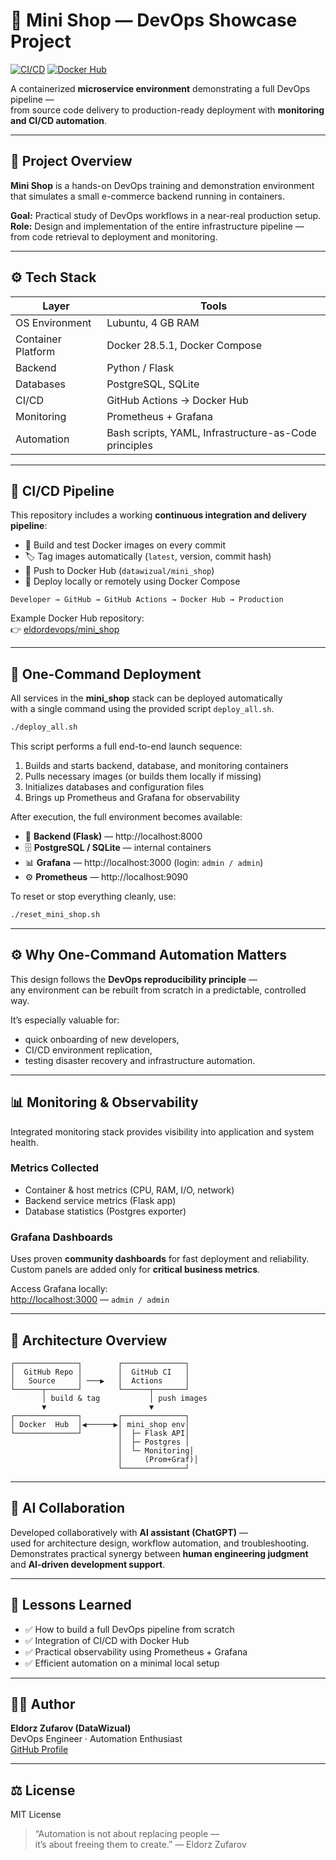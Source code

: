 # 🏪 Mini Shop — DevOps Showcase Project

[![CI/CD](https://github.com/DataWizual/mini_shop/actions/workflows/deploy.yml/badge.svg)](https://github.com/DataWizual/mini_shop/actions)
[![Docker Hub](https://img.shields.io/badge/DockerHub-mini__shop-blue?logo=docker)](https://hub.docker.com/repositories/eldordevops)

A containerized **microservice environment** demonstrating a full DevOps pipeline —  
from source code delivery to production-ready deployment with **monitoring and CI/CD automation**.

---

## 🧩 Project Overview

**Mini Shop** is a hands-on DevOps training and demonstration environment  
that simulates a small e-commerce backend running in containers.

**Goal:** Practical study of DevOps workflows in a near-real production setup.  
**Role:** Design and implementation of the entire infrastructure pipeline —  
from code retrieval to deployment and monitoring.

---

## ⚙️ Tech Stack

| Layer | Tools |
|-------|--------|
| OS Environment | Lubuntu, 4 GB RAM |
| Container Platform | Docker 28.5.1, Docker Compose |
| Backend | Python / Flask |
| Databases | PostgreSQL, SQLite |
| CI/CD | GitHub Actions → Docker Hub |
| Monitoring | Prometheus + Grafana |
| Automation | Bash scripts, YAML, Infrastructure-as-Code principles |

---

## 🚀 CI/CD Pipeline

This repository includes a working **continuous integration and delivery pipeline**:

- 🧪 Build and test Docker images on every commit  
- 🏷️ Tag images automatically (`latest`, version, commit hash)  
- 🐳 Push to Docker Hub (`datawizual/mini_shop`)  
- 🔄 Deploy locally or remotely using Docker Compose  

```text
Developer → GitHub → GitHub Actions → Docker Hub → Production
```

Example Docker Hub repository:  
👉 [eldordevops/mini_shop]([hub.docker.com/repositories/eldordevops](https://hub.docker.com/repositories/eldordevops))

---

## 🚀 One-Command Deployment

All services in the **mini_shop** stack can be deployed automatically  
with a single command using the provided script `deploy_all.sh`.

```bash
./deploy_all.sh
```

This script performs a full end-to-end launch sequence:

1. Builds and starts backend, database, and monitoring containers  
2. Pulls necessary images (or builds them locally if missing)  
3. Initializes databases and configuration files  
4. Brings up Prometheus and Grafana for observability  

After execution, the full environment becomes available:

- 🧩 **Backend (Flask)** — http://localhost:8000  
- 🗄️ **PostgreSQL / SQLite** — internal containers  
- 📊 **Grafana** — http://localhost:3000 (login: `admin / admin`)  
- ⚙️ **Prometheus** — http://localhost:9090  

To reset or stop everything cleanly, use:

```bash
./reset_mini_shop.sh
```

---

## ⚙️ Why One-Command Automation Matters

This design follows the **DevOps reproducibility principle** —  
any environment can be rebuilt from scratch in a predictable, controlled way.

It’s especially valuable for:
- quick onboarding of new developers,  
- CI/CD environment replication,  
- testing disaster recovery and infrastructure automation.

---

## 📊 Monitoring & Observability

Integrated monitoring stack provides visibility into application and system health.

### Metrics Collected
- Container & host metrics (CPU, RAM, I/O, network)
- Backend service metrics (Flask app)
- Database statistics (Postgres exporter)

### Grafana Dashboards
Uses proven **community dashboards** for fast deployment and reliability.  
Custom panels are added only for **critical business metrics**.

Access Grafana locally:  
[http://localhost:3000](http://localhost:3000) — `admin / admin`

---

## 🧠 Architecture Overview

```
┌──────────────┐        ┌──────────────┐
│  GitHub Repo │        │  GitHub CI   │
│   Source     │ ───▶   │  Actions     │
└──────┬───────┘        └──────┬───────┘
       │ build & tag           │ push images
       ▼                       ▼
┌──────────────┐        ┌──────────────┐
│ Docker  Hub  │◀──────▶│ mini_shop env│
└──────────────┘        │  ├─ Flask API│
                        │  ├─ Postgres │
                        │  └─ Monitoring│
                        │     (Prom+Graf)│
                        └──────────────┘
```

---

## 🤖 AI Collaboration

Developed collaboratively with **AI assistant (ChatGPT)** —  
used for architecture design, workflow automation, and troubleshooting.  
Demonstrates practical synergy between **human engineering judgment**  
and **AI-driven development support**.

---

## 🧩 Lessons Learned

- ✅ How to build a full DevOps pipeline from scratch  
- ✅ Integration of CI/CD with Docker Hub  
- ✅ Practical observability using Prometheus + Grafana  
- ✅ Efficient automation on a minimal local setup  

---

## 🧑‍💻 Author

**Eldorz Zufarov (DataWizual)**  
DevOps Engineer · Automation Enthusiast  
[GitHub Profile](https://github.com/DataWizual)

---

## ⚖️ License
MIT License  

> “Automation is not about replacing people —  
> it’s about freeing them to create.” — Eldorz Zufarov  
